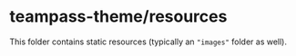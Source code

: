 # teampass-theme/resources

This folder contains static resources (typically an `"images"` folder as well).

